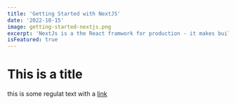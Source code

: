 ```yaml
---
title: 'Getting Started with NextJS'
date: '2022-10-15'
image: getting-started-nextjs.png
excerpt: 'NextJs is a the React framwork for production - it makes building fullstack React apps and sites a breeze and ships with built-in SSR'
isFeatured: true
---
```


# This is a title

this is some regulat text with a [link](https://google.com)
